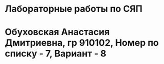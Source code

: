 # Лабораторные работы по СЯП
# Обуховская Анастасия Дмитриевна, гр 910102, Номер по списку - 7, Вариант - 8
